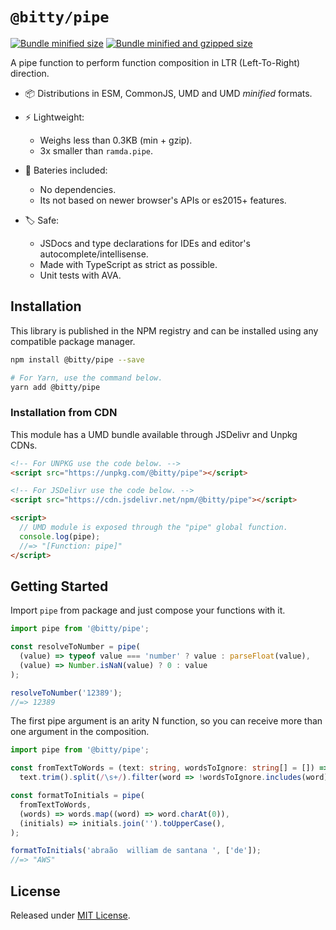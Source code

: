 # `@bitty/pipe`

[![Bundle minified size](https://badgen.net/bundlephobia/min/@bitty/pipe)](https://bundlephobia.com/result?p=@bitty/pipe)
[![Bundle minified and gzipped size](https://badgen.net/bundlephobia/minzip/@bitty/pipe)](https://bundlephobia.com/result?p=@bitty/pipe)

A pipe function to perform function composition in LTR (Left-To-Right) direction.

- 📦 Distributions in ESM, CommonJS, UMD and UMD _minified_ formats.

- ⚡ Lightweight:
  - Weighs less than 0.3KB (min + gzip).
  - 3x smaller than `ramda.pipe`.

- 🔋 Bateries included:
  - No dependencies.
  - Its not based on newer browser's APIs or es2015+ features.

- 🏷 Safe:
  - JSDocs and type declarations for IDEs and editor's autocomplete/intellisense.
  - Made with TypeScript as strict as possible.
  - Unit tests with AVA.

## Installation

This library is published in the NPM registry and can be installed using any compatible package manager.

```sh
npm install @bitty/pipe --save

# For Yarn, use the command below.
yarn add @bitty/pipe
```

### Installation from CDN

This module has a UMD bundle available through JSDelivr and Unpkg CDNs.

```html
<!-- For UNPKG use the code below. -->
<script src="https://unpkg.com/@bitty/pipe"></script>

<!-- For JSDelivr use the code below. -->
<script src="https://cdn.jsdelivr.net/npm/@bitty/pipe"></script>

<script>
  // UMD module is exposed through the "pipe" global function.
  console.log(pipe);
  //=> "[Function: pipe]"
</script>
```

## Getting Started

Import `pipe` from package and just compose your functions with it.

```js
import pipe from '@bitty/pipe';

const resolveToNumber = pipe(
  (value) => typeof value === 'number' ? value : parseFloat(value),
  (value) => Number.isNaN(value) ? 0 : value
);

resolveToNumber('12389');
//=> 12389
```

The first pipe argument is an arity N function, so you can receive more than one argument in the composition.

```ts
import pipe from '@bitty/pipe';

const fromTextToWords = (text: string, wordsToIgnore: string[] = []) =>
  text.trim().split(/\s+/).filter(word => !wordsToIgnore.includes(word));

const formatToInitials = pipe(
  fromTextToWords,
  (words) => words.map((word) => word.charAt(0)),
  (initials) => initials.join('').toUpperCase(),
);

formatToInitials('abraão  william de santana ', ['de']);
//=> "AWS"
```

## License

Released under [MIT License](./LICENSE).
